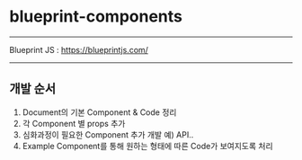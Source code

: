 # blueprint-components

---

Blueprint JS : https://blueprintjs.com/

---

## 개발 순서

1. Document의 기본 Component & Code 정리
2. 각 Component 별 props 추가
3. 심화과정이 필요한 Component 추가 개발 예) API.. 
4. Example Component를 통해 원하는 형태에 따른 Code가 보여지도록 처리